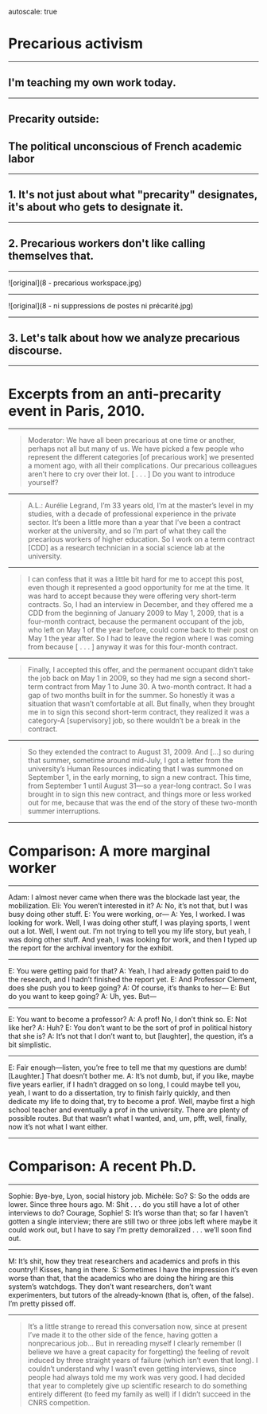 autoscale: true

# Precarious activism

---

## I'm teaching my own work today.

---

## Precarity outside:
## The political unconscious of French academic labor

---

## 1. It's not just about what "precarity" designates, it's about who gets to designate it.

---

## 2. Precarious workers don't like calling themselves that.

---

![original](8 - precarious workspace.jpg)

---

![original](8 - ni suppressions de postes ni précarité.jpg)

---

## 3. Let's talk about how we analyze precarious discourse.

---

# Excerpts from an anti-precarity event in Paris, 2010.

---

> Moderator: We have all been precarious at one time or another, perhaps not all but many of us. We have picked a few people who represent the different categories [of precarious work] we presented a moment ago, with all their complications. Our precarious colleagues aren’t here to cry over their lot. [ . . . ] Do you want to introduce yourself?

---

> A.L.: Aurélie Legrand, I’m 33 years old, I’m at the master’s level in my studies, with a decade of professional experience in the private sector. It’s been a little more than a year that I’ve been a contract worker at the university, and so I’m part of what they call the precarious workers of higher education. So I work on a term contract [CDD] as a research technician in a social science lab at the university.

---

> I can confess that it was a little bit hard for me to accept this post, even though it represented a good opportunity for me at the time. It was hard to accept because they were offering very short-term contracts. So, I had an interview in December, and they offered me a CDD from the beginning of January 2009 to May 1, 2009, that is a four-month contract, because the permanent occupant of the job, who left on May 1 of the year before, could come back to their post on May 1 the year after. So I had to leave the region where I was coming from because [ . . . ] anyway it was for this four-month contract.

---

> Finally, I accepted this offer, and the permanent occupant didn’t take the job back on May 1 in 2009, so they had me sign a second short-term contract from May 1 to June 30. A two-month contract. It had a gap of two months built in for the summer. So honestly it was a situation that wasn’t comfortable at all. But finally, when they brought me in to sign this second short-term contract, they realized it was a category-A [supervisory] job, so there wouldn’t be a break in the contract.

---

> So they extended the contract to August 31, 2009. And [...] so during that summer, sometime around mid-July, I got a letter from the university’s Human Resources indicating that I was summoned on September 1, in the early morning, to sign a new contract. This time, from September 1 until August 31—so a year-long contract. So I was brought in to sign this new contract, and things more or less worked out for me, because that was the end of the story of these two-month summer interruptions.

---

# Comparison: A more marginal worker

---

Adam: I almost never came when there was the blockade last year, the mobilization.
Eli: You weren’t interested in it?
A: No, it’s not that, but I was busy doing other stuff.
E: You were working, or—
A: Yes, I worked. I was looking for work. Well, I was doing other stuff, I was playing sports, I went out a lot. Well, I went out. I’m not trying to tell you my life story, but yeah, I was doing other stuff. And yeah, I was looking for work, and then I typed up the report for the archival inventory for the exhibit.

---

E: You were getting paid for that?
A: Yeah, I had already gotten paid to do the research, and I hadn’t finished the report yet.
E: And Professor Clement, does she push you to keep going?
A: Of course, it’s thanks to her—
E: But do you want to keep going?
A: Uh, yes. But—

---

E: You want to become a professor?
A: A prof! No, I don’t think so.
E: Not like her?
A: Huh?
E: You don’t want to be the sort of prof in political history that she is?
A: It’s not that I don’t want to, but [laughter], the question, it’s a bit simplistic.

---

E: Fair enough—listen, you’re free to tell me that my questions are dumb! [Laughter.] That doesn’t bother me.
A: It’s not dumb, but, if you like, maybe five years earlier, if I hadn’t dragged on so long, I could maybe tell you, yeah, I want to do a dissertation, try to finish fairly quickly, and then dedicate my life to doing that, try to become a prof. Well, maybe first a high school teacher and eventually a prof in the university. There are plenty of possible routes. But that wasn’t what I wanted, and, um, pfft, well, finally, now it’s not what I want either.

---

# Comparison: A recent Ph.D.

---

Sophie: Bye-bye, Lyon, social history job.
Michèle: So?
S: So the odds are lower. Since three hours ago.
M: Shit . . . do you still have a lot of other interviews to do? Courage, Sophie!
S: It’s worse than that; so far I haven’t gotten a single interview; there are still two or three jobs left where maybe it could work out, but I have to say I’m pretty demoralized . . . we’ll soon find out.

---

M: It’s shit, how they treat researchers and academics and profs in this country!! Kisses, hang in there.
S: Sometimes I have the impression it’s even worse than that, that the academics who are doing the hiring are this system’s watchdogs. They don’t want researchers, don’t want experimenters, but tutors of the already-known (that is, often, of the false). I’m pretty pissed off.

---

> It’s a little strange to reread this conversation now, since at present I’ve made it to the other side of the fence, having gotten a nonprecarious job... But in rereading myself I clearly remember (I believe we have a great capacity for forgetting) the feeling of revolt induced by three straight years of failure (which isn’t even that long). I couldn’t understand why I wasn’t even getting interviews, since people had always told me my work was very good. I had decided that year to completely give up scientific research to do something entirely different (to feed my family as well) if I didn’t succeed in the CNRS competition.

